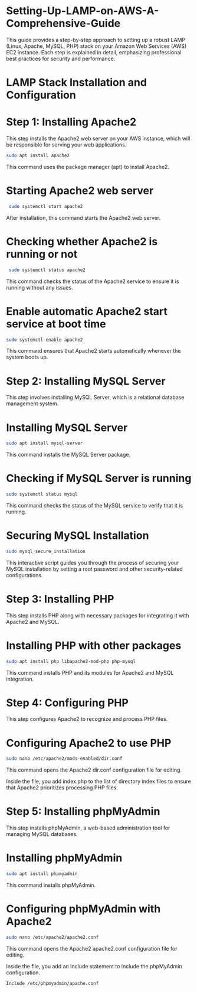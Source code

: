 # Setting-Up-LAMP-on-AWS-A-Comprehensive-Guide
This guide provides a step-by-step approach to setting up a robust LAMP (Linux, Apache, MySQL, PHP) stack on your Amazon Web Services (AWS) EC2 instance. Each step is explained in detail, emphasizing professional best practices for security and performance.

# LAMP Stack Installation and Configuration

# Step 1: Installing Apache2
This step installs the Apache2 web server on your AWS instance, which will be responsible for serving your web applications.
``` bash
sudo apt install apache2
```
This command uses the package manager (apt) to install Apache2.

# Starting Apache2 web server
``` bash
 sudo systemctl start apache2 
```
After installation, this command starts the Apache2 web server.


# Checking whether Apache2 is running or not
``` bash
 sudo systemctl status apache2 
```
This command checks the status of the Apache2 service to ensure it is running without any issues.


# Enable automatic Apache2 start service at boot time
``` bash
sudo systemctl enable apache2 
```
This command ensures that Apache2 starts automatically whenever the system boots up.

# Step 2: Installing MySQL Server
This step involves installing MySQL Server, which is a relational database management system.


# Installing MySQL Server
``` bash
sudo apt install mysql-server
 ```
This command installs the MySQL Server package.


# Checking if MySQL Server is running
``` bash 
sudo systemctl status mysql
```
This command checks the status of the MySQL service to verify that it is running.


# Securing MySQL Installation
``` bash
sudo mysql_secure_installation
 ```
This interactive script guides you through the process of securing your MySQL installation by setting a root password and other security-related configurations.

# Step 3: Installing PHP
This step installs PHP along with necessary packages for integrating it with Apache2 and MySQL.


# Installing PHP with other packages
``` bash 
sudo apt install php libapache2-mod-php php-mysql
```
This command installs PHP and its modules for Apache2 and MySQL integration.

# Step 4: Configuring PHP
This step configures Apache2 to recognize and process PHP files.


# Configuring Apache2 to use PHP
``` bash 
sudo nano /etc/apache2/mods-enabled/dir.conf
```
This command opens the Apache2 dir.conf configuration file for editing.

Inside the file, you add index.php to the list of directory index files to ensure that Apache2 prioritizes processing PHP files.

# Step 5: Installing phpMyAdmin
This step installs phpMyAdmin, a web-based administration tool for managing MySQL databases.


# Installing phpMyAdmin
``` bash 
sudo apt install phpmyadmin
 ```
This command installs phpMyAdmin.


# Configuring phpMyAdmin with Apache2
``` bash
sudo nano /etc/apache2/apache2.conf
```
This command opens the Apache2 apache2.conf configuration file for editing.

Inside the file, you add an Include statement to include the phpMyAdmin configuration.
``` bash
Include /etc/phpmyadmin/apache.conf
```

